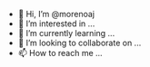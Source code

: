 - 👋 Hi, I’m @morenoaj
- 👀 I’m interested in ...
- 🌱 I’m currently learning ...
- 💞️ I’m looking to collaborate on ...
- 📫 How to reach me ...

<!---
morenoaj/morenoaj is a ✨ special ✨ repository because its `README.md` (this file) appears on your GitHub profile.
You can click the Preview link to take a look at your changes.
--->
